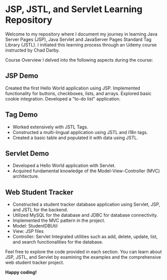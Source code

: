 # JSP, JSTL, and Servlet Learning Repository

Welcome to my repository where I document my journey in learning Java Server Pages (JSP), Java Servlet and JavaServer Pages Standard Tag Library (JSTL). I initiated this learning process through an Udemy course instructed by Chad Darby.

Course Overview I delved into the following aspects during the course:

## JSP Demo
Created the first Hello World application using JSP. Implemented functionality for buttons, checkboxes, lists, and arrays. Explored basic cookie integration. Developed a "to-do list" application.

## Tag Demo 
* Worked extensively with JSTL Tags. 
* Constructed a multi-lingual application using JSTL and i18n tags. 
* Created a basic table and populated it with data using JSTL.

## Servlet Demo 
* Developed a Hello World application with Servlet. 
* Acquired fundamental knowledge of the Model-View-Controller (MVC) architecture.

## Web Student Tracker 
* Constructed a student tracker database application using Servlet, JSP, and JSTL for the backend. 
* Utilized MySQL for the database and JDBC for database connectivity.
* Implemented the MVC pattern in the project. 
* Model: StudentDBUtil 
* View: JSP files 
* Controller: Servlet Integrated utilities such as add, delete, update, list, and search functionalities for the database.

Feel free to explore the code provided in each section. You can learn about JSP, JSTL, and Servlet by examining the examples and the comprehensive web student tracker project.

**Happy coding!** 
